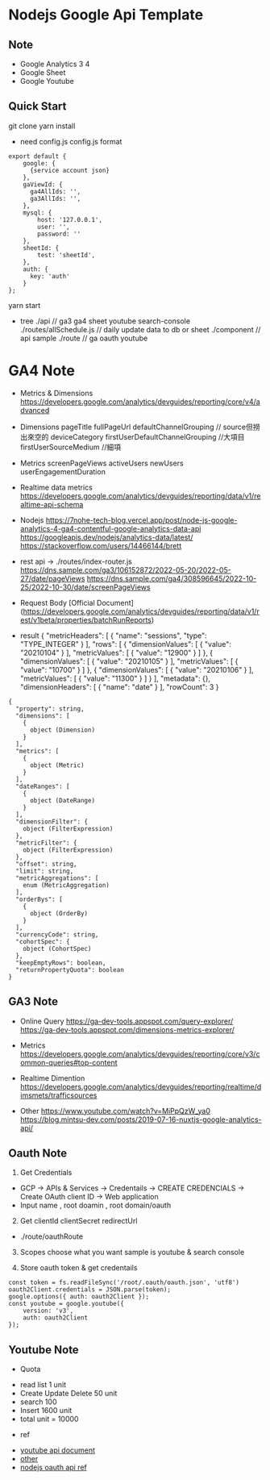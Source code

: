 # Nodejs Google Api Template

## Note
* Google Analytics 3 4
* Google Sheet
* Google Youtube

## Quick Start
git clone 
yarn install

* need config.js
config.js format
```
export default {
    google: {
      {service account json}
    },
    gaViewId: {
      ga4AllIds: '',
      ga3AllIds: '',
    },
    mysql: {
        host: '127.0.0.1',
        user: '',
        password: ''
    },
    sheetId: {
        test: 'sheetId',
    },
    auth: {
      key: 'auth'
    }
};
```
yarn start

* tree
./api                     // ga3 ga4 sheet youtube search-console
./routes/allSchedule.js   // daily update data to db or sheet
./component               // api sample
./route                   // ga oauth youtube

# GA4 Note
* Metrics & Dimensions
https://developers.google.com/analytics/devguides/reporting/core/v4/advanced

* Dimensions
pageTitle
fullPageUrl
defaultChannelGrouping // source但撈出來空的
deviceCategory
firstUserDefaultChannelGrouping   //大項目
firstUserSourceMedium             //細項

* Metrics
screenPageViews
activeUsers
newUsers
userEngagementDuration

* Realtime data metrics
https://developers.google.com/analytics/devguides/reporting/data/v1/realtime-api-schema

* Nodejs
https://7nohe-tech-blog.vercel.app/post/node-js-google-analytics-4-ga4-contentful-google-analytics-data-api
https://googleapis.dev/nodejs/analytics-data/latest/
https://stackoverflow.com/users/14466144/brett

* rest api -> ./routes/index-router.js
https://dns.sample.com/ga3/106152872/2022-05-20/2022-05-27/date/pageViews
https://dns.sample.com/ga4/308596645/2022-10-25/2022-10-30/date/screenPageViews

* Request Body
[Official Document]
(https://developers.google.com/analytics/devguides/reporting/data/v1/rest/v1beta/properties/batchRunReports)

* result
{
  "metricHeaders": [
    {
      "name": "sessions",
      "type": "TYPE_INTEGER"
    }
  ],
  "rows": [
    {
      "dimensionValues": [
        {
          "value": "20210104"
        }
      ],
      "metricValues": [
        {
          "value": "12900"
        }
      ]
    },
    {
      "dimensionValues": [
        {
          "value": "20210105"
        }
      ],
      "metricValues": [
        {
          "value": "10700"
        }
      ]
    },
    {
      "dimensionValues": [
        {
          "value": "20210106"
        }
      ],
      "metricValues": [
        {
          "value": "11300"
        }
      ]
    }
  ],
  "metadata": {},
  "dimensionHeaders": [
    {
      "name": "date"
    }
  ],
  "rowCount": 3
}

```
{
  "property": string,
  "dimensions": [
    {
      object (Dimension)
    }
  ],
  "metrics": [
    {
      object (Metric)
    }
  ],
  "dateRanges": [
    {
      object (DateRange)
    }
  ],
  "dimensionFilter": {
    object (FilterExpression)
  },
  "metricFilter": {
    object (FilterExpression)
  },
  "offset": string,
  "limit": string,
  "metricAggregations": [
    enum (MetricAggregation)
  ],
  "orderBys": [
    {
      object (OrderBy)
    }
  ],
  "currencyCode": string,
  "cohortSpec": {
    object (CohortSpec)
  },
  "keepEmptyRows": boolean,
  "returnPropertyQuota": boolean
}
```

## GA3 Note
* Online Query
https://ga-dev-tools.appspot.com/query-explorer/
https://ga-dev-tools.appspot.com/dimensions-metrics-explorer/

* Metrics
https://developers.google.com/analytics/devguides/reporting/core/v3/common-queries#top-content

* Realtime Dimention
https://developers.google.com/analytics/devguides/reporting/realtime/dimsmets/trafficsources

* Other
https://www.youtube.com/watch?v=MiPpQzW_ya0
https://blog.mintsu-dev.com/posts/2019-07-16-nuxtjs-google-analytics-api/

## Oauth Note
1. Get Credentials
- GCP -> APIs & Services -> Credentails -> CREATE CREDENCIALS -> Create OAuth client ID -> Web application
- Input name , root doamin , root domain/oauth

2. Get clientId clientSecret redirectUrl
- ./route/oauthRoute

3. Scopes choose what you want
sample is youtube & search console

4. Store oauth token & get credentails
```
const token = fs.readFileSync('/root/.oauth/oauth.json', 'utf8')
oauth2Client.credentials = JSON.parse(token);
google.options({ auth: oauth2Client });
const youtube = google.youtube({
    version: 'v3',
    auth: oauth2Client
});
```
## Youtube Note

* Quota
- read list 1 unit
- Create Update Delete 50 unit
- search 100
- Insert 1600 unit
- total unit = 10000

* ref
- [youtube api document](https://developers.google.com/youtube/v3/docs)
- [other](https://www.pexels.com/zh-tw/search/videos/%E8%BE%A6%E5%85%AC%E5%AE%A4/)
- [nodejs oauth api ref](https://hackmd.io/@c36ICNyhQE6-iTXKxoIocg/S1eYdtA1P)